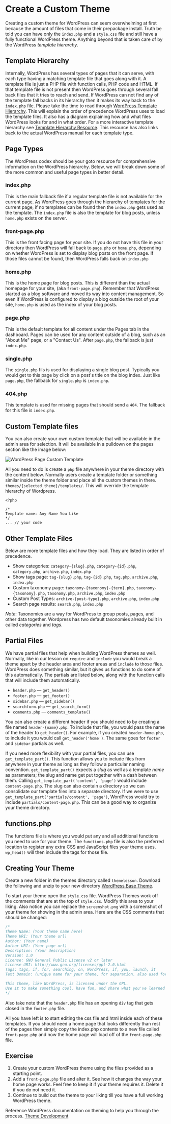 # Create a Custom Theme

Creating a custom theme for WordPress can seem overwhelming at first because the amount of files that come in their prepackage install. Truth be told you can have only the `index.php` and a `style.css` file and still have a fully functional WordPress theme. Anything beyond that is taken care of by the WordPress *template hierarchy*.

## Template Hierarchy

Internally, WordPress has several types of pages that it can serve, with each type having a matching template file that goes along with it. A template file is just a PHP file with function calls, PHP code and HTML. If that template file is not present then WordPress goes through several fall back files that it tries to reach and send. If WordPress can not find any of the template fall backs in its hierarchy then it makes its way back to the `index.php` file. Please take the time to read through [WordPress Template Hierarchy](https://developer.wordpress.org/themes/basics/template-hierarchy). This will explain the order of precedence WordPress uses to load the template files. It also has a diagram explaining how and what files WordPress looks for and in what order. For a more interactive template hierarchy see [Template Hierarchy Resource](http://wphierarchy.com). This resource has also links back to the actual WordPress manual for each template type.

## Page Types

The WordPress codex should be your goto resource for comprehensive information on the WordPress hierarchy. Below, we will break down some of the more common and useful page types in better detail.

### index.php

This is the main fallback file if a regular template file is not available for the current page. As WordPress goes through the hierarchy of templates for the current page, if no templates can be found then the `index.php` gets used as the template. The `index.php` file is also the template for blog posts, unless `home.php` exists on the server.

### front-page.php

This is the front facing page for your site. If you do not have this file in your directory then WordPress will fall back to `page.php` or `home.php`, depending on whether WordPress is set to display blog posts on the front page. If those files cannot be found, then WordPress falls back on `index.php`

### home.php

This is the home page for blog posts. This is different than the actual homepage for your site, (aka `front-page.php`). Remember that WordPress started as a blog software and moved its way into content management. So even if WordPress is configured to display a blog outside the root of your site, `home.php` is used as the index of your blog posts.

### page.php

This is the default template for all content under the Pages tab in the dashboard. Pages can be used for any content outside of a blog, such as an "About Me" page, or a "Contact Us". After `page.php`, the fallback is just `index.php`.

### single.php

The `single.php` fils is used for displaying a single blog post. Typically you would get to this page by click on a post's title on the blog index. Just like `page.php`, the fallback for `single.php` is `index.php`.

### 404.php

This template is used for missing pages that should send a `404`. The fallback for this file is `index.php`.

## Custom Template files

You can also create your own custom template that will be available in the admin area for selection. It will be available in a pulldown on the pages section like the image below:

![WordPress Page Custom Template](../img/wordpress/custom-template.jpg "WordPress Post Area")

All you need to do is create a `php` file anywhere in your theme directory with the content below. Normally users create a template folder or something similar inside the theme folder and place all the custom themes in there. `themes/{selected_theme}/templates/`. This will override the template hierarchy of Wordpress.

```
<?php

/*
Template name: Any Name You Like
*/
... // your code
```

## Other Template Files

Below are more template files and how they load. They are listed in order of precedence.

- Show categories: `category-{slug}.php`, `category-{id}.php`, `category.php`, `archive.php`, `index.php`
- Show tags page: `tag-{slug}.php`, `tag-{id}.php`, `tag.php`, `archive.php`, `index.php`
- Custom taxonomy page: `taxonomy-{taxonomy}-{term}.php`, `taxonomy-{taxonomy}.php`, `taxonomy.php`, `archive.php`, `index.php`
- Custom Post Types: `archive-{post-type}.php`, `archive.php`, `index.php`
- Search page results: `search.php`, `index.php`

_Note_: Taxonomies are a way for WordPress to group posts, pages, and other data together. Wordpress has two default taxonomies already built in called *categories* and *tags*.

## Partial Files

We have partial files that help when building WordPress themes as well. Normally, like in our lesson on `require` and `include` you would break a theme apart by the header area and footer areas and `include` to those files. WordPress does something similar, but it gives us functions to do some of this automatically. The partials are listed below, along with the function calls that will include them automatically.

- `header.php` &mdash; `get_header()`
- `footer.php` &mdash; `get_footer()`
- `sidebar.php` &mdash; `get_sidebar()`
- `searchform.php` &mdash; `get_search_form()`
- `comments.php` &mdash; `comments_template()`

You can also create a different header if you should need to by creating a file named `header-{name}.php`. To include that file, you would pass the name of the header to `get_header()`. For example, if you created `header-home.php`, to include it you would call `get_header('home')`. The same goes for `footer` and `sidebar` partials as well.

If you need more flexibility with your partial files, you can use `get_template_part()`. This function allows you to include files from anywhere in your theme as long as they follow a particular naming convention. `get_template_part()` expects a *slug* as well as a template *name* as parameters; the slug and name get put together with a dash between them. Calling `get_template_part('content', 'page')` would include `content-page.php`. The slug can also contain a directory so we can consolidate our template files into a separate directory. If we were to use `get_template_part('partials/content', 'page')`, WordPress would try to include `partials/content-page.php`. This can be a good way to organize your theme directory.

## functions.php

The functions file is where you would put any and all additional functions you need to use for your theme. The `functions.php` file is also the preferred location to register any extra CSS and JavaScript files your theme uses. `wp_head()` will then include the tags for those file.

## Creating Your Theme

Create a new folder in the themes directory called `themelesson`. Download the following and unzip to your new directory [WordPress Base Theme](../examples/wordpress/codeuptheme.zip).

To start your theme open the `style.css` file. WordPress Themes work off the comments that are at the top of `style.css`. Modify this area to your liking. Also notice you can replace the `screenshot.png` with a screenshot of your theme for showing in the admin area. Here are the CSS comments that should be changed:

```css
/*
Theme Name: (Your theme name here)
Theme URI: (Your theme url)
Author: (Your name)
Author URI: (Your page url)
Description: (Your description)
Version: 1.0
License: GNU General Public License v2 or later
License URI: http://www.gnu.org/licenses/gpl-2.0.html
Tags: tags, if, for, searching, on, WordPress, if, you, launch, it
Text Domain: (unique name for your theme, for separation. also used for transalation file)

This theme, like WordPress, is licensed under the GPL.
Use it to make something cool, have fun, and share what you've learned with others.
*/
```

Also take note that the `header.php` file has an opening `div` tag that gets closed in the `footer.php` file.

All you have left is to start editing the css file and html inside each of these templates. If you should need a home page that looks differently than rest of the pages then simply copy the index.php contents to a new file called `front-page.php` and now the home page will load off of the `front-page.php` file.

## Exercise

1. Create your custom WordPress theme using the files provided as a starting point.
1. Add a `front-page.php` file and alter it. See how it changes the way your home page works. Feel free to keep it if your theme requires it. Delete it if you do not need it.
1. Continue to build out the theme to your liking till you have a full working WordPress theme.

Reference WordPress documentation on theming to help you through the process. [Theme Development](https://codex.wordpress.org/Theme_Development)
